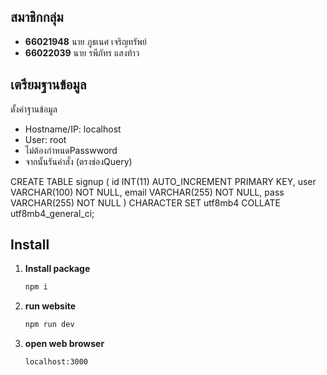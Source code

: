 ## สมาชิกกลุ่ม  
- **66021948** นาย ภูธเนศ เจริญทรัพย์  
- **66022039** นาย รพีภัทร แสงท้าว


## เตรียมฐานข้อมูล
ตั้งค่าฐานข้อมูล
- Hostname/IP: localhost
- User:  root
- ไม่ต้องกำหนดPasswword
- จากนั้นรันคำสั่ง (ตรงช่องQuery)

CREATE TABLE signup (
    id INT(11) AUTO_INCREMENT PRIMARY KEY,
    user VARCHAR(100) NOT NULL,
    email VARCHAR(255) NOT NULL,
    pass VARCHAR(255) NOT NULL
) CHARACTER SET utf8mb4 COLLATE utf8mb4_general_ci;


## Install  
1. **Install package**  
   ```sh
   npm i
2. **run website**
   ```sh
   npm run dev
3. **open web browser**
   ```sh
   localhost:3000
